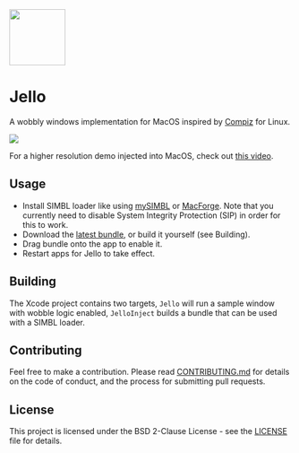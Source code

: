 <img src="https://user-images.githubusercontent.com/1223300/62239305-eb156f80-b3d4-11e9-8d3f-289b1800987a.png" width="100">

# Jello

A wobbly windows implementation for MacOS inspired by [Compiz](http://www.compiz.org/) for Linux.

<img src="https://user-images.githubusercontent.com/1223300/62242320-33379080-b3db-11e9-8031-a7690fc3ef55.gif">

For a higher resolution demo injected into MacOS, check out [this video](https://youtu.be/G4qud4ySnb8).

## Usage

- Install SIMBL loader like using [mySIMBL](https://github.com/w0lfschild/mySIMBL) or [MacForge](https://www.macenhance.com/macforge). Note that you currently need to disable System Integrity Protection (SIP) in order for this to work.
- Download the [latest bundle](https://github.com/iamDecode/Jello/releases), or build it yourself (see Building).
- Drag bundle onto the app to enable it.
- Restart apps for Jello to take effect.


## Building

The Xcode project contains two targets, `Jello` will run a sample window with wobble logic enabled, `JelloInject` builds a bundle that can be used with a SIMBL loader.


## Contributing

Feel free to make a contribution. Please read [CONTRIBUTING.md](CONTRIBUTING.md) for details on the code of conduct, and the process for submitting pull requests.

## License

This project is licensed under the BSD 2-Clause License - see the [LICENSE](LICENSE) file for details.
